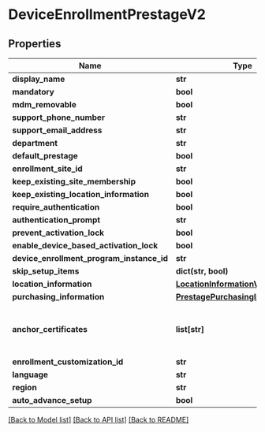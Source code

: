 # DeviceEnrollmentPrestageV2

## Properties
Name | Type | Description | Notes
------------ | ------------- | ------------- | -------------
**display_name** | **str** |  | 
**mandatory** | **bool** |  | 
**mdm_removable** | **bool** |  | 
**support_phone_number** | **str** |  | 
**support_email_address** | **str** |  | 
**department** | **str** |  | 
**default_prestage** | **bool** |  | 
**enrollment_site_id** | **str** |  | 
**keep_existing_site_membership** | **bool** |  | 
**keep_existing_location_information** | **bool** |  | 
**require_authentication** | **bool** |  | 
**authentication_prompt** | **str** |  | 
**prevent_activation_lock** | **bool** |  | 
**enable_device_based_activation_lock** | **bool** |  | 
**device_enrollment_program_instance_id** | **str** |  | 
**skip_setup_items** | **dict(str, bool)** |  | [optional] 
**location_information** | [**LocationInformationV2**](LocationInformationV2.md) |  | 
**purchasing_information** | [**PrestagePurchasingInformationV2**](PrestagePurchasingInformationV2.md) |  | 
**anchor_certificates** | **list[str]** | The Base64 encoded PEM Certificate | [optional] 
**enrollment_customization_id** | **str** |  | [optional] 
**language** | **str** |  | [optional] 
**region** | **str** |  | [optional] 
**auto_advance_setup** | **bool** |  | 

[[Back to Model list]](../README.md#documentation-for-models) [[Back to API list]](../README.md#documentation-for-api-endpoints) [[Back to README]](../README.md)


